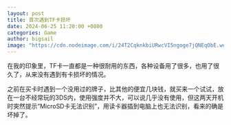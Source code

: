 ```yaml
---
layout: post
title: 首次遇到TF卡损坏
date: 2024-06-25 11:20:00 +0800
categories: Game
author: bigsail
image: "https://cdn.nodeimage.com/i/24T2CqknkbiURwcVI5ngoge7jQNEqObE.webp"
---
```

在我的印象里，TF卡一直都是一种很耐用的东西，各种设备用了很多，也用了很久了，从来没有遇到有卡损坏的情况。

之前在买卡时遇到一个没用过的牌子，比其他的便宜几块钱，就买来一个试试，放在一台不经常玩的3DS内，使用强度并不大，可以说几乎没有使用，但这两天开机时突然提示“MicroSD卡无法识别”，用读卡器插到电脑上也无法识别，看来的确是坏掉了。
